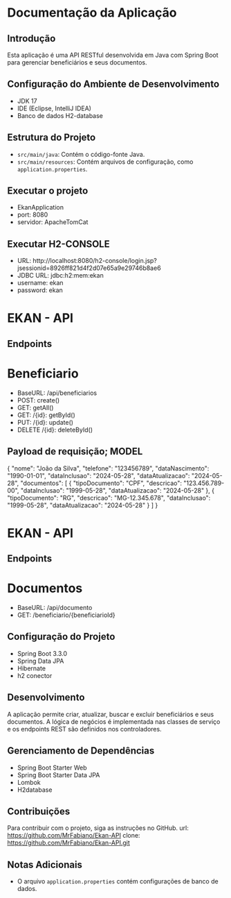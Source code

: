 # Documentação da Aplicação

## Introdução
Esta aplicação é uma API RESTful desenvolvida em Java com Spring Boot para gerenciar beneficiários e seus documentos.

## Configuração do Ambiente de Desenvolvimento
- JDK 17
- IDE (Eclipse, IntelliJ IDEA)
- Banco de dados H2-database

## Estrutura do Projeto
- `src/main/java`: Contém o código-fonte Java.
- `src/main/resources`: Contém arquivos de configuração, como `application.properties`.

## Executar o projeto
- EkanApplication
- port: 8080
- servidor: ApacheTomCat

## Executar H2-CONSOLE
- URL: http://localhost:8080/h2-console/login.jsp?jsessionid=8926ff821d4f2d07e65a9e29746b8ae6
- JDBC URL: jdbc:h2:mem:ekan
- username: ekan
- password: ekan
  
# EKAN - API
## Endpoints
# Beneficiario
- BaseURL: /api/beneficiarios
- POST: create()
- GET: getAll()
- GET: /{id}: getById()
- PUT: /{id}: update()
- DELETE /{id}: deleteById()

## Payload de requisição; MODEL

{
    "nome": "João da Silva",
    "telefone": "123456789",
    "dataNascimento": "1990-01-01",
    "dataInclusao": "2024-05-28",
    "dataAtualizacao": "2024-05-28",
    "documentos": [
{
    "tipoDocumento": "CPF",
    "descricao": "123.456.789-00",
    "dataInclusao": "1999-05-28",
    "dataAtualizacao": "2024-05-28"
},
     {
    "tipoDocumento": "RG",
    "descricao": "MG-12.345.678",
    "dataInclusao": "1999-05-28",
    "dataAtualizacao": "2024-05-28"
        }
    ]
}

# EKAN - API
## Endpoints
# Documentos
- BaseURL: /api/documento
- GET: /beneficiario/{beneficiarioId}

## Configuração do Projeto
- Spring Boot 3.3.0
- Spring Data JPA
- Hibernate
- h2 conector

## Desenvolvimento
A aplicação permite criar, atualizar, buscar e excluir beneficiários e seus documentos. A lógica de negócios é implementada nas classes de serviço e os endpoints REST são definidos nos controladores.

## Gerenciamento de Dependências
- Spring Boot Starter Web
- Spring Boot Starter Data JPA
- Lombok
- H2database

## Contribuições
Para contribuir com o projeto, siga as instruções no GitHub.
 url: https://github.com/MrFabiano/Ekan-API
 clone: https://github.com/MrFabiano/Ekan-API.git

## Notas Adicionais
- O arquivo `application.properties` contém configurações de banco de dados.
